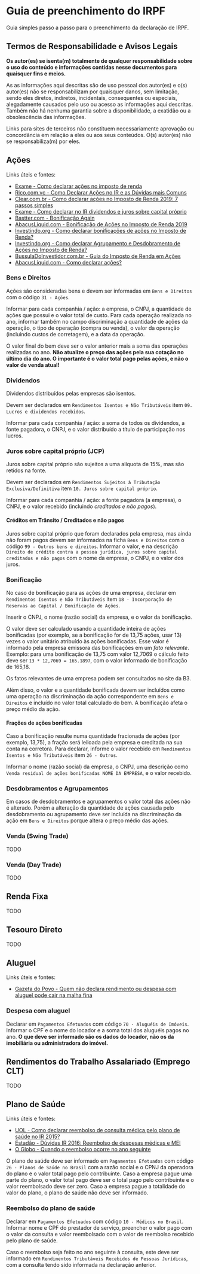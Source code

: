 # Guia de preenchimento do IRPF

Guia simples passo a passo para o preenchimento da declaração de IRPF.

## Termos de Responsabilidade e Avisos Legais

**Os autor(es) se isenta(m) totalmente de qualquer responsabilidade sobre o uso do conteúdo e informações contidas nesse documentos para quaisquer fins e meios.**

As as informações aqui descritas são de uso pessoal dos autor(es) e o(s) autor(es) não se responsabilizam por quaisquer danos, sem limitação, sendo eles diretos, indiretos, incidentais, consequentes ou especiais, alegadamente causados pelo uso ou acesso as informações aqui descritas. Também não há nenhuma garantia sobre a disponibilidade, a exatidão ou a obsolescência das informações.

Links para sites de terceiros não constituem necessariamente aprovação ou concordância em relação a eles ou aos seus conteúdos. O(s) autor(es) não se responsabiliza(m) por eles.

## Ações

Links úteis e fontes:

- [Exame - Como declarar ações no imposto de renda](https://exame.abril.com.br/seu-dinheiro/como-declarar-acoes-no-imposto-de-renda/)
- [Rico.com.vc - Como Declarar Ações no IR e as Dúvidas mais Comuns](https://blog.rico.com.vc/como-declarar-acoes-ir)
- [Clear.com.br - Como declarar ações no Imposto de Renda 2019: 7 passos simples](https://blog.clear.com.br/aprenda-como-declarar-acoes-no-imposto-de-renda/)
- [Exame - Como declarar no IR dividendos e juros sobre capital próprio](https://exame.abril.com.br/seu-dinheiro/como-declarar-no-ir-dividendos-e-juros-sobre-capital-proprio/)
- [Bastter.com - Bonificação Again](https://www.bastter.com/mercado/grupos/Forum.aspx?g=184&t=732846)
- [AbacusLiquid.com - Bonificação de Ações no Imposto de Renda 2019](https://abacusliquid.com/bonificacao-de-acoes/)
- [Investindo.org - Como declarar bonificações de ações no Imposto de Renda?](http://www.investindo.org/acoes/imposto-de-renda/bonificacao/)
- [Investindo.org - Como declarar Agrupamento e Desdobramento de Ações no Imposto de Renda?](http://www.investindo.org/acoes/imposto-de-renda/agrupamento-e-desdobramento/)
- [BussulaDoInvestidor.com.br - Guia do Imposto de Renda em Ações](https://www.bussoladoinvestidor.com.br/imposto-de-renda-em-acoes/)
- [AbacusLiquid.com - Como declarar ações?](https://abacusliquid.com/irpf/como-declarar-acoes/)

### Bens e Direitos

Ações são consideradas bens e devem ser informadas em `Bens e Direitos` com o código `31 - Ações`.

Informar para cada companhia / ação: a empresa, o CNPJ, a quantidade de ações que possui e o valor total de custo. Para cada operação realizada no ano, informar também no campo discriminação a quantidade de ações da operação, o tipo de operação (compra ou venda), o valor da operação (incluindo custos de corretagem), e a data da operação.

O valor final do bem deve ser o valor anterior mais a soma das operações realizadas no ano. **Não atualize o preço das ações pela sua cotação no último dia do ano. O importante é o valor total pago pelas ações, e não o valor de venda atual!**

### Dividendos

Dividendos distribuídos pelas empresas são isentos.

Devem ser declarados em `Rendimentos Isentos e Não Tributáveis` item `09. Lucros e dividendos recebidos`.

Informar para cada companhia / ação: a soma de todos os dividendos, a fonte pagadora, o CNPJ, e o valor distribuído a título de participação nos lucros.

### Juros sobre capital próprio (JCP)

Juros sobre capital próprio são sujeitos a uma alíquota de 15%, mas são retidos na fonte.

Devem ser declarados em `Rendimentos Sujeitos à Tributação Exclusiva/Definitiva` item `10. Juros sobre capital próprio`.

Informar para cada companhia / ação: a fonte pagadora (a empresa), o CNPJ, e o valor recebido (incluindo *creditados e não pagos*).

#### Créditos em Trânsito / Creditados e não pagos

Juros sobre capital próprio que foram declarados pela empresa, mas ainda não foram pagos devem ser informados na ficha `Bens e Direitos` com o código `99 - Outros bens e direitos`. Informar o valor, e na descrição `Direito de crédito contra a pessoa jurídica, juros sobre capital creditados e não pagos` com o nome da empresa, o CNPJ, e o valor dos juros.

### Bonificação

No caso de bonificação para as ações de uma empresa, declarar em `Rendimentos Isentos e Não Tributáveis` item `18 - Incorporação de Reservas ao Capital / Bonificação de Ações`.

Inserir o CNPJ, o nome (razão social) da empresa, e o valor da bonificação. 

O valor deve ser calculado usando a quantidade inteira de ações bonificadas (por exemplo, se a bonificação for de 13,75 ações, usar 13) vezes o valor unitário atribuído às ações bonificadas. Esse valor é informado pela empresa emissora das bonificações em um *fato relevante*. Exemplo: para uma bonificação de 13,75 com valor 12,7069 o cálculo feito deve ser `13 * 12,7069 = 165.1897`, com o valor informado de bonificação de 165,18.

Os fatos relevantes de uma empresa podem ser consultados no site da B3.

Além disso, o valor e a quantidade bonificada devem ser incluídos como uma operação na discriminação da ação correspondente em `Bens e Direitos` e incluído no valor total calculado do bem. A bonificação afeta o preço médio da ação.

#### Frações de ações bonificadas

Caso a bonificação resulte numa quantidade fracionada de ações (por exemplo, 13,75), a fração será leiloada pela empresa e creditada na sua conta na corretora. Para declarar, informe o valor recebido em `Rendimentos Isentos e Não Tributáveis` item `26 - Outros`.

Informar o nome (razão social) da empresa, o CNPJ, uma descrição como `Venda residual de ações bonificadas NOME DA EMPRESA`, e o valor recebido.

### Desdobramentos e Agrupamentos

Em casos de desdobramentos e agrupamentos o valor total das ações não é alterado. Porém a alteração da quantidade de ações causada pelo desdobramento ou agrupamento deve ser incluída na discriminação da ação em `Bens e Direitos` porque altera o preço médio das ações.

### Venda (Swing Trade)

TODO

### Venda (Day Trade)

TODO

## Renda Fixa

TODO

## Tesouro Direto

TODO

## Aluguel

Links úteis e fontes:

- [Gazeta do Povo - Quem não declara rendimento ou despesa com aluguel pode cair na malha fina](https://www.gazetadopovo.com.br/economia/livre-iniciativa/quem-nao-declara-rendimento-ou-despesa-com-aluguel-pode-cair-na-malha-fina-5lfm0n0kntycgs5e5ibf3kint/)

### Despesa com aluguel

Declarar em `Pagamentos Efetuados` com código `70 - Aluguéis de Imóveis`. Informar o CPF e o nome do locador e a soma total dos aluguéis pagos no ano. **O que deve ser informado são os dados do locador, não os da imobiliária ou administradora do imóvel.**

## Rendimentos do Trabalho Assalariado (Emprego CLT)

TODO

## Plano de Saúde

Links úteis e fontes:

- [UOL - Como declarar reembolso de consulta médica pelo plano de saúde no IR 2015?](https://economia.uol.com.br/imposto-de-renda/duvidas/como-declarar-reembolso-de-consulta-medica-pelo-plano-de-saude-no-ir-2015.htm)
- [Estadão - Dúvidas IR 2016: Reembolso de despesas médicas e MEI](https://economia.estadao.com.br/blogs/entenda-seu-ir/duvidas-ir-2016-reembolso-de-despesas-medicas-e-mei/)
- [O Globo - Quando o reembolso ocorre no ano seguinte](https://blogs.oglobo.globo.com/imposto-de-renda/post/quando-o-reembolso-ocorre-no-ano-seguinte.html)

O plano de saúde deve ser informado em `Pagamentos Efetuados` com código `26 - Planos de Saúde no Brasil` com a razão social e o CPNJ da operadora do plano e o valor total pago pelo contribuinte. Caso a empresa pague uma parte do plano, o valor total pago deve ser o total pago pelo contribuinte e o valor reembolsado deve ser zero. Caso a empresa pague a totalidade do valor do plano, o plano de saúde não deve ser informado.

### Reembolso do plano de saúde

Declarar em `Pagamentos Efetuados` com código `10 - Médicos no Brasil`. Informar nome e CPF do prestador de serviço, preencher o valor pago com o valor da consulta e valor reembolsado com o valor de reembolso recebido pelo plano de saúde. 

Caso o reembolso seja feito no ano seguinte à consulta, este deve ser informado em `Rendimentos Tributáveis Recebidos de Pessoas Jurídicas`, com a consulta tendo sido informada na declaração anterior.
